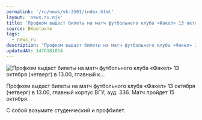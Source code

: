 ```yaml
---
permalink: '/ru/news/vk-3501/index.html'
layout: 'news.ru.njk'
title: 'Профком выдаст билеты на матч футбольного клуба «Факел» 13 октября (четверг) в 13.00, главный к…'
source: ВКонтакте
tags:
  - news_ru
description: 'Профком выдаст билеты на матч футбольного клуба «Факел» 13 октября (четверг) в 13.00, главный к…'
updatedAt: 1476181054
---
```

![Профком выдаст билеты на матч футбольного клуба «Факел» 13 октября (четверг) в 13.00, главный к…](https://sun9-28.userapi.com/impf/c604529/v604529484/2f29a/LzCc1lj7Ya0.jpg?size=681x381&quality=96&proxy=1&sign=fb9f549707581c1703af81d334f51056&c_uniq_tag=RFaai2J61GwiFQ-lCeRbLfQUjEWIfNIWD7zyqjEkkY4&type=album)

Профком выдаст билеты на матч футбольного клуба «Факел» 13 октября (четверг) в 13.00, главный корпус ВГУ, ауд. 336. Матч пройдет 15 октября.

С собой возьмите студенческий и профбилет.
